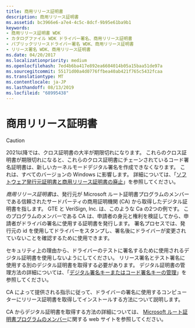 ```yaml
---
title: 商用リリース証明書
description: 商用リリース証明書
ms.assetid: bc3966e6-a7e4-4c5c-8dcf-9b95e61ba9b1
keywords:
- 商用リリース証明書 WDK
- カタログファイル WDK ドライバー署名、商用リリース証明書
- パブリックリリースドライバー署名 WDK、商用リリース証明書
- リリース署名 WDK、商用リリース証明書
ms.date: 04/20/2017
ms.localizationpriority: medium
ms.openlocfilehash: 7ed4b6ba417e892ea6604014b05a15baa51de97a
ms.sourcegitcommit: 55171d00a4d0776ffbea40ab421f765c5432fcaa
ms.translationtype: MT
ms.contentlocale: ja-JP
ms.lasthandoff: 08/13/2019
ms.locfileid: "68995438"
---
```

# <a name="commercial-release-certificate"></a>商用リリース証明書

 > [!CAUTION] 
 > 2021以降では、クロス証明書の大半が期限切れになります。 これらのクロス証明書が期限切れになると、これらのクロス証明書にチェーンされているコード署名証明書は、新しいカーネルモードデジタル署名を作成できなくなります。 これは、すべてのバージョンの Windows に影響します。 詳細については、「[ソフトウェア発行元証明書と商用リリース証明書の廃止](deprecation-of-software-publisher-certificates-and-commercial-release-certificates.md)」を参照してください。
 
*商用リリース証明書*は、発行元が Microsoft ルート証明書プログラムのメンバーである信頼されたサードパーティの商用証明機関 (CA) から取得したデジタル証明書を指します。 GTE と VeriSign, Inc. は、このような Ca の2つの例です。 このプログラムのメンバーである CA は、申請者の身元と権利を検証してから、申請者がドライバの署名に使用する証明書を発行します。 署名プロセスでは、発行元の id を使用してドライバーをスタンプし、署名後にドライバーが変更されていないことを確認するために使用できます。

セキュリティ上の理由から、ドライバーのテストに署名するために使用されるデジタル証明書を使用しないようにしてください。 リリース署名とテスト署名に使用する別のデジタル証明書を取得する必要があります。 デジタル証明書の管理方法の詳細については、「[デジタル署名キーまたはコード署名キーの管理](managing-the-digital-signature-or-code-signing-keys.md)」を参照してください。

CA によって提供される指示に従って、ドライバーの署名に使用するコンピューターにリリース証明書を取得してインストールする方法について説明します。

CA からデジタル証明書を取得する方法の詳細については、 [Microsoft ルート証明書プログラムのメンバー](https://go.microsoft.com/fwlink/p/?linkid=74266)に関する web サイトを参照してください。

 

 





